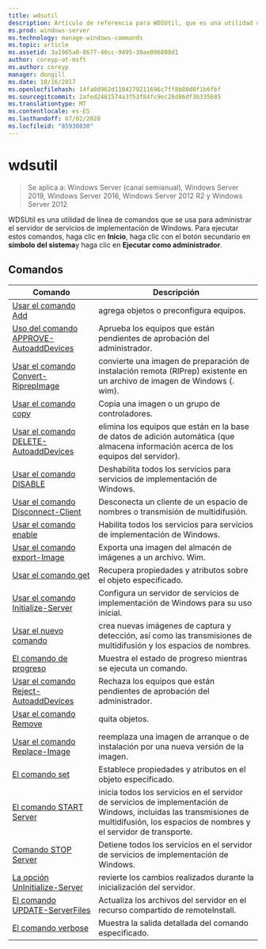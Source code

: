 ```yaml
---
title: wdsutil
description: Artículo de referencia para WDSUtil, que es una utilidad de línea de comandos que se usa para administrar el servidor de servicios de implementación de Windows.
ms.prod: windows-server
ms.technology: manage-windows-commands
ms.topic: article
ms.assetid: 3a1965a0-8677-40cc-9495-30ae806808d1
author: coreyp-at-msft
ms.author: coreyp
manager: dongill
ms.date: 10/16/2017
ms.openlocfilehash: 14fa0d962d1104279211696c7ff8b80d0f1b6fbf
ms.sourcegitcommit: 2afed2461574a3f53f84fc9ec28d86df3b335685
ms.translationtype: MT
ms.contentlocale: es-ES
ms.lasthandoff: 07/02/2020
ms.locfileid: "85930830"
---
```

# <a name="wdsutil"></a>wdsutil

> Se aplica a: Windows Server (canal semianual), Windows Server 2019, Windows Server 2016, Windows Server 2012 R2 y Windows Server 2012

WDSUtil es una utilidad de línea de comandos que se usa para administrar el servidor de servicios de implementación de Windows. Para ejecutar estos comandos, haga clic en **Inicio**, haga clic con el botón secundario en **símbolo del sistema**y haga clic en **Ejecutar como administrador**.
## <a name="commands"></a>Comandos
|Comando|Descripción|
|------|--------|
|[Usar el comando Add](using-the-add-command.md)|agrega objetos o preconfigura equipos.|
|[Uso del comando APPROVE-AutoaddDevices](using-the-approve-autoadddevices-command.md)|Aprueba los equipos que están pendientes de aprobación del administrador.|
|[Usar el comando Convert-RiprepImage](using-the-convert-riprepimage-command.md)|convierte una imagen de preparación de instalación remota (RIPrep) existente en un archivo de imagen de Windows (. wim).|
|[Usar el comando copy](using-the-copy-command.md)|Copia una imagen o un grupo de controladores.|
|[Usar el comando DELETE-AutoaddDevices](using-the-delete-autoadddevices-command.md)|elimina los equipos que están en la base de datos de adición automática (que almacena información acerca de los equipos del servidor).|
|[Usar el comando DISABLE](using-the-disable-command.md)|Deshabilita todos los servicios para servicios de implementación de Windows.|
|[Usar el comando Disconnect-Client](using-the-disconnect-client-command.md)|Desconecta un cliente de un espacio de nombres o transmisión de multidifusión.|
|[Usar el comando enable](using-the-enable-command.md)|Habilita todos los servicios para servicios de implementación de Windows.|
|[Usar el comando export-Image](using-the-export-image-command.md)|Exporta una imagen del almacén de imágenes a un archivo. Wim.|
|[Usar el comando get](using-the-get-command.md)|Recupera propiedades y atributos sobre el objeto especificado.|
|[Usar el comando Initialize-Server](using-the-initialize-server-command.md)|Configura un servidor de servicios de implementación de Windows para su uso inicial.|
|[Usar el nuevo comando](using-the-new-command.md)|crea nuevas imágenes de captura y detección, así como las transmisiones de multidifusión y los espacios de nombres.|
|[El comando de progreso](the-progress-command.md)|Muestra el estado de progreso mientras se ejecuta un comando.|
|[Usar el comando Reject-AutoaddDevices](using-the-reject-autoadddevices-command.md)|Rechaza los equipos que están pendientes de aprobación del administrador.|
|[Usar el comando Remove](using-the-remove-command.md)|quita objetos.|
|[Usar el comando Replace-Image](using-the-replace-image-command.md)|reemplaza una imagen de arranque o de instalación por una nueva versión de la imagen.|
|[El comando set](the-set-command.md)|Establece propiedades y atributos en el objeto especificado.|
|[El comando START Server](the-start-server-command.md)|inicia todos los servicios en el servidor de servicios de implementación de Windows, incluidas las transmisiones de multidifusión, los espacios de nombres y el servidor de transporte.|
|[Comando STOP Server](the-stop-server-command.md)|Detiene todos los servicios en el servidor de servicios de implementación de Windows.|
|[La opción UnInitialize-Server](the-uninitialize-server-option.md)|revierte los cambios realizados durante la inicialización del servidor.|
|[El comando UPDATE-ServerFiles](the-update-serverfiles-command.md)|Actualiza los archivos del servidor en el recurso compartido de remoteInstall.|
|[El comando verbose](the-verbose-command.md)|Muestra la salida detallada del comando especificado.|
